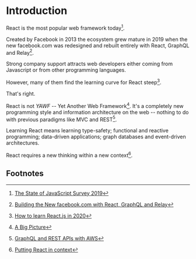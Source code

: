 # Introduction

React is the most popular web framework today[^1].  

Created by Facebook in 2013 the ecosystem grew mature in 2019 when the new facebook.com was redesigned and rebuilt entirely with React, GraphQL and Relay[^2].

Strong company support attracts web developers either coming from Javascript or from other programming languages. 

However, many of them find the learning curve for React steep[^3]. 

That's right. 

React is not *YAWF* -- Yet Another Web Framework[^4]. It's a completely new programming style and information architecture on the web -- nothing to do with previous paradigms like MVC and REST[^5].

Learning React means learning type-safety; functional and reactive programming; data-driven applications; graph databases and event-driven architectures.

React requires a new thinking within a new context[^6].

## Footnotes
[^1]: [The State of JavaScript Survey 2019](https://2019.stateofjs.com/front-end-frameworks/)
[^2]: [Building the New facebook.com with React, GraphQL and Relay](https://developers.facebook.com/videos/2019/building-the-new-facebookcom-with-react-graphql-and-relay/)
[^3]: [How to learn React.js in 2020](https://www.robinwieruch.de/learn-react-js)
[^4]: [A Big Picture](http://metamn.io/react/a-big-picture/)
[^5]: [GraphQL and REST APIs with AWS](http://metamn.io/react/graphql-and-rest-apis-with-aws/)
[^6]: [Putting React in context](http://metamn.io/react/putting-react-in-context/)

